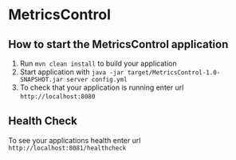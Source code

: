 # MetricsControl

How to start the MetricsControl application
---

1. Run `mvn clean install` to build your application
1. Start application with `java -jar target/MetricsControl-1.0-SNAPSHOT.jar server config.yml`
1. To check that your application is running enter url `http://localhost:8080`

Health Check
---

To see your applications health enter url `http://localhost:8081/healthcheck`
